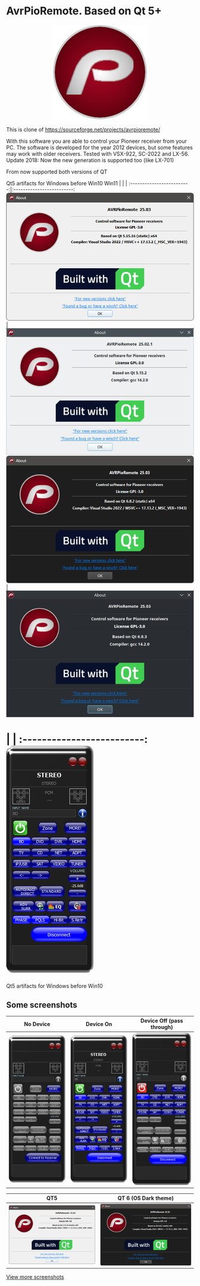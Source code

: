 # AvrPioRemote. Based on Qt 5+
<p align="center">
<img src="src/images/AVRPioRemote.png" alt="Logo"/>
</p>

This is clone of https://sourceforge.net/projects/avrpioremote/

With this software you are able to control your Pioneer receiver from your PC.
The software is developed for the year 2012 devices, but some features may work with older receivers. Tested with VSX-922, SC-2022 and LX-56.
Update 2018: Now the new generation is supported too (like LX-701)

From now supported both versions of QT

Qt5 artifacts for Windows before Win10 Win11
| | |
  :-------------------------:|:-------------------------:
![QT5](./doc/images/Qt5.png) | ![QT5](./doc/images/Qt5-ux.png) 
![QT6](./doc/images/Qt6.png) | ![QT6](./doc/images/Qt6-ux.png) 
 
 | |
:-------------------------:
![Main screen](./doc/images/AVRPioRemote.png) 
=======
Qt5 artifacts for Windows before Win10

## Some screenshots

| No Device | Device On | Device Off (pass through) |
|:-------------------------:|:-------------------------:|:-------------------------:|
![QT5](doc/images/AVRPioRemote-no.png) | ![QT5](doc/images/AVRPioRemote.png) | ![QT6](doc/images/AVRPioRemote-off.png)

 
 | QT5 | QT 6 (OS Dark theme) |
 :-------------------------:|:-------------------------:
![QT5](./doc/images/Qt5.png) | ![QT6](./doc/images/Qt6.png)


[View more screenshots](doc/readme.md)
